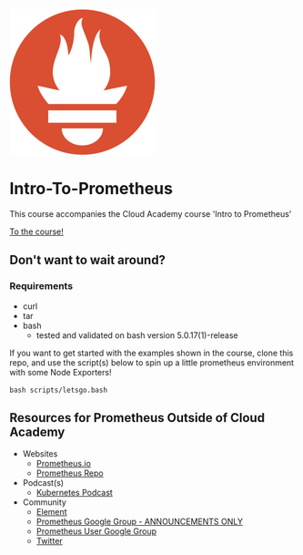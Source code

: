 ![icon for Prometheus](prometheus.png)

# Intro-To-Prometheus

This course accompanies the Cloud Academy course 'Intro to Prometheus'

[To the course!](https://www.example.com)

## Don't want to wait around? 

### Requirements
- curl
- tar
- bash 
  - tested and validated on bash version 5.0.17(1)-release

If you want to get started with the examples shown in the course, clone this repo, and use the script(s) below to spin up a little prometheus environment with some Node Exporters!

```
bash scripts/letsgo.bash
```

## Resources for Prometheus Outside of Cloud Academy

- Websites
  - [Prometheus.io](https://prometheus.io/)
  - [Prometheus Repo](https://github.com/prometheus/prometheus)
- Podcast(s)
  - [Kubernetes Podcast](https://kubernetespodcast.com/episode/037-prometheus-and-openmetrics/)
- Community
  - [Element](https://app.element.io/#/room/#prometheus:matrix.org)
  - [Prometheus Google Group - ANNOUNCEMENTS ONLY](https://groups.google.com/g/prometheus-announce)
  - [Prometheus User Google Group](https://groups.google.com/g/prometheus-users)
  - [Twitter](https://twitter.com/PrometheusIO)